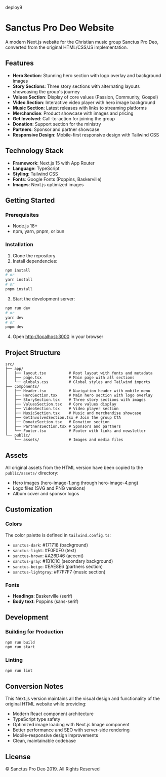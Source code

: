 deploy9

# Sanctus Pro Deo Website

A modern Next.js website for the Christian music group Sanctus Pro Deo, converted from the original HTML/CSS/JS implementation.

## Features

- **Hero Section**: Stunning hero section with logo overlay and background images
- **Story Sections**: Three story sections with alternating layouts showcasing the group's journey
- **Values Section**: Display of core values (Passion, Community, Gospel)
- **Video Section**: Interactive video player with hero image background
- **Music Section**: Latest releases with links to streaming platforms
- **Merchandise**: Product showcase with images and pricing
- **Get Involved**: Call-to-action for joining the group
- **Donation**: Support section for the ministry
- **Partners**: Sponsor and partner showcase
- **Responsive Design**: Mobile-first responsive design with Tailwind CSS

## Technology Stack

- **Framework**: Next.js 15 with App Router
- **Language**: TypeScript
- **Styling**: Tailwind CSS
- **Fonts**: Google Fonts (Poppins, Baskerville)
- **Images**: Next.js optimized images

## Getting Started

### Prerequisites

- Node.js 18+ 
- npm, yarn, pnpm, or bun

### Installation

1. Clone the repository
2. Install dependencies:

```bash
npm install
# or
yarn install
# or
pnpm install
```

3. Start the development server:

```bash
npm run dev
# or
yarn dev
# or
pnpm dev
```

4. Open [http://localhost:3000](http://localhost:3000) in your browser

## Project Structure

```
src/
├── app/
│   ├── layout.tsx          # Root layout with fonts and metadata
│   ├── page.tsx            # Main page with all sections
│   └── globals.css         # Global styles and Tailwind imports
├── components/
│   ├── Header.tsx          # Navigation header with mobile menu
│   ├── HeroSection.tsx     # Main hero section with logo overlay
│   ├── StorySection.tsx    # Three story sections with images
│   ├── ValuesSection.tsx   # Core values display
│   ├── VideoSection.tsx    # Video player section
│   ├── MusicSection.tsx    # Music and merchandise showcase
│   ├── GetInvolvedSection.tsx # Join the group CTA
│   ├── DonateSection.tsx   # Donation section
│   ├── PartnersSection.tsx # Sponsors and partners
│   └── Footer.tsx          # Footer with links and newsletter
└── public/
    └── assets/             # Images and media files
```

## Assets

All original assets from the HTML version have been copied to the `public/assets/` directory:

- Hero images (hero-image-1.png through hero-image-4.png)
- Logo files (SVG and PNG versions)
- Album cover and sponsor logos

## Customization

### Colors

The color palette is defined in `tailwind.config.ts`:

- `sanctus-dark`: #171718 (background)
- `sanctus-light`: #F0F0F0 (text)
- `sanctus-brown`: #A26D46 (accent)
- `sanctus-gray`: #1B1C1C (secondary background)
- `sanctus-beige`: #EAE8E6 (partners section)
- `sanctus-lightgray`: #F7F7F7 (music section)

### Fonts

- **Headings**: Baskerville (serif)
- **Body text**: Poppins (sans-serif)

## Development

### Building for Production

```bash
npm run build
npm run start
```

### Linting

```bash
npm run lint
```

## Conversion Notes

This Next.js version maintains all the visual design and functionality of the original HTML website while providing:

- Modern React component architecture
- TypeScript type safety
- Optimized image loading with Next.js Image component
- Better performance and SEO with server-side rendering
- Mobile-responsive design improvements
- Clean, maintainable codebase

## License

© Sanctus Pro Deo 2019. All Rights Reserved
